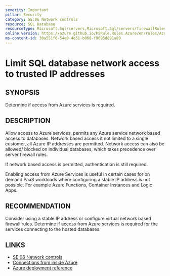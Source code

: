```yaml
---
severity: Important
pillar: Security
category: SE:06 Network controls
resource: SQL Database
resourceType: Microsoft.Sql/servers,Microsoft.Sql/servers/firewallRules
online version: https://azure.github.io/PSRule.Rules.Azure/en/rules/Azure.SQL.AllowAzureAccess/
ms-content-id: 30a551f6-54e0-4e51-b068-f9695d891a89
---
```


# Limit SQL database network access to trusted IP addresses

## SYNOPSIS

Determine if access from Azure services is required.

## DESCRIPTION

Allow access to Azure services, permits any Azure service network based access to databases.
Network based access it not limited to a single customer, all Azure IP addresses are permitted.
Network access can also be allowed/ blocked on individual databases, which takes precedence over server firewall rules.

If network based access is permitted, authentication is still required.

Enabling access from Azure Services is useful in certain cases for on demand PaaS workloads where configuring a stable IP address is not possible.
For example Azure Functions, Container Instances and Logic Apps.

## RECOMMENDATION

Consider using a stable IP address or configure virtual network based firewall rules.
Determine if access from Azure services is required for the services connecting to the hosted databases.

## LINKS

- [SE:06 Network controls](https://learn.microsoft.com/azure/well-architected/security/networking)
- [Connections from inside Azure](https://learn.microsoft.com/azure/azure-sql/database/firewall-configure?view=azuresql#connections-from-inside-azure)
- [Azure deployment reference](https://learn.microsoft.com/azure/templates/microsoft.sql/servers)
